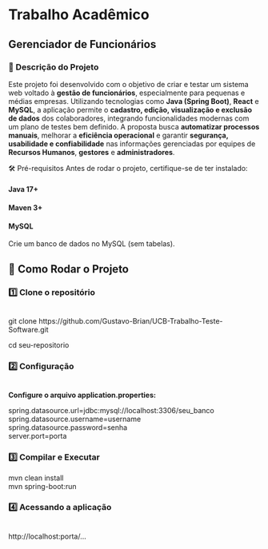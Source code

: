 <h1>Trabalho Acadêmico</h1> <h2>Gerenciador de Funcionários</h2> 

<h3>📝 Descrição do Projeto</h3> 

Este projeto foi desenvolvido com o objetivo de criar e testar um sistema web voltado à **gestão de funcionários**, especialmente para pequenas e médias empresas. Utilizando tecnologias como **Java (Spring Boot)**, **React** e **MySQL**, a aplicação permite o **cadastro, edição, visualização e exclusão de dados** dos colaboradores, integrando funcionalidades modernas com um plano de testes bem definido. A proposta busca **automatizar processos manuais**, melhorar a **eficiência operacional** e garantir **segurança, usabilidade e confiabilidade** nas informações gerenciadas por equipes de **Recursos Humanos**, **gestores** e **administradores**.


🛠 Pré-requisitos Antes de rodar o projeto, certifique-se de ter instalado:

<h4>Java 17+</h4>

<h4>Maven 3+</h4>

<h4>MySQL</h4>

Crie um banco de dados no MySQL (sem tabelas).

<h2>🚀 Como Rodar o Projeto</h2>

<h3>1️⃣ Clone o repositório</h3> <br>
git clone https://github.com/Gustavo-Brian/UCB-Trabalho-Teste-Software.git

cd seu-repositorio

<h3>2️⃣ Configuração</h3> <br>
<strong>Configure o arquivo application.properties:</strong>

spring.datasource.url=jdbc:mysql://localhost:3306/seu_banco <br>
spring.datasource.username=username <br>
spring.datasource.password=senha<br>
server.port=porta

<h3>3️⃣ Compilar e Executar</h3>

mvn clean install<br>
mvn spring-boot:run

<h3>4️⃣ Acessando a aplicação</h3> <br>
http://localhost:porta/...
